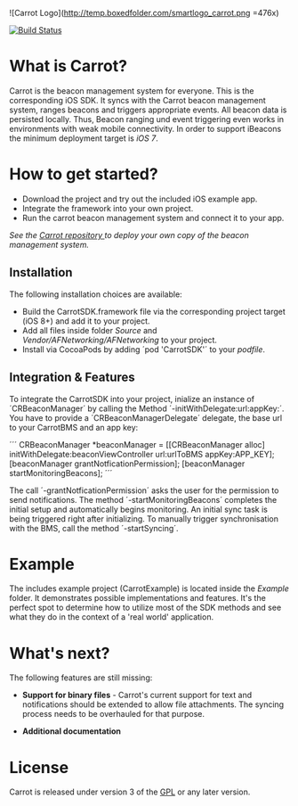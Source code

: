 ![Carrot Logo](http://temp.boxedfolder.com/smartlogo_carrot.png =476x)            

[![Build Status](https://travis-ci.org/CarrotBMS/CarrotSDK.svg?branch=master)](https://travis-ci.org/CarrotBMS/CarrotSDK)            

# What is Carrot?

Carrot is the beacon management system for everyone. This is the corresponding iOS SDK. It syncs with the Carrot beacon management system, ranges beacons and triggers appropriate events. All beacon data is persisted locally. Thus, Beacon ranging und event triggering even works in environments with weak mobile connectivity. In order to support iBeacons the minimum deployment target is _iOS 7_.

# How to get started?

+ Download the project and try out the included iOS example app.
+ Integrate the framework into your own project.
+ Run the carrot beacon management system and connect it to your app.

_See the [Carrot repository ](https://github.com/CarrotBMS/Carrot) to deploy your own copy of the beacon management system._

## Installation

The following installation choices are available:

+ Build the CarrotSDK.framework file via the corresponding project target (iOS 8+) and add it to your project.
+ Add all files inside folder _Source_ and _Vendor/AFNetworking/AFNetworking_ to your project.
+ Install via CocoaPods by adding ´pod 'CarrotSDK'´ to your _podfile_.

## Integration & Features

To integrate the CarrotSDK into your project, inialize an instance of ´CRBeaconManager´ by calling the Method ´-initWithDelegate:url:appKey:´. You have to provide a ´CRBeaconManagerDelegate´ delegate, the base url to your CarrotBMS and an app key:

´´´
CRBeaconManager *beaconManager = [[CRBeaconManager alloc] initWithDelegate:beaconViewController url:urlToBMS appKey:APP_KEY];
[beaconManager grantNotficationPermission];
[beaconManager startMonitoringBeacons];
´´´

The call ´-grantNotficationPermission´ asks the user for the permission to send notifications. The method ´-startMonitoringBeacons´ completes the initial setup and automatically begins monitoring. An initial sync task is being triggered right after initializing. To manually trigger synchronisation with the BMS, call the method ´-startSyncing´. 

# Example

The includes example project (CarrotExample) is located inside the _Example_ folder. It demonstrates possible implementations and features. It's the perfect spot to determine how to utilize most of the SDK methods and see what they do in the context of a 'real world' application.

# What's next?

The following features are still missing:

+ __Support for binary files__ - Carrot's current support for text and notifications should be extended to allow file attachments. The syncing process needs to be overhauled for that purpose.

+ __Additional documentation__

# License

Carrot is released under version 3 of the [GPL](http://www.gnu.org/licenses/gpl-3.0.en.html) or any later version.
